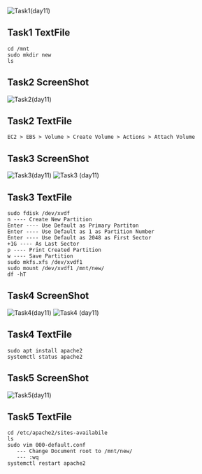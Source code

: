 



![Task1(day11)](https://user-images.githubusercontent.com/68742521/121641562-f5165800-caac-11eb-9073-ae52d5256fcd.png)




## Task1 TextFile ##



```
cd /mnt
sudo mkdir new
ls
```



## Task2 ScreenShot ##



![Task2(day11)](https://user-images.githubusercontent.com/68742521/121641016-48d47180-caac-11eb-85ad-bde04ff2346c.png)



## Task2 TextFile ##



```
EC2 > EBS > Volume > Create Volume > Actions > Attach Volume
```



## Task3 ScreenShot ##



![Task3(day11)](https://user-images.githubusercontent.com/68742521/121641026-4bcf6200-caac-11eb-808e-a6ca20bc9c47.png)
![Task3 (day11)](https://user-images.githubusercontent.com/68742521/121641023-4a9e3500-caac-11eb-835c-7bbcd67e4279.png)



## Task3 TextFile ##



```
sudo fdisk /dev/xvdf
n ---- Create New Partition
Enter ---- Use Default as Primary Partiton
Enter ---- Use Default as 1 as Partition Number
Enter ---- Use Default as 2048 as First Sector
+1G ---- As Last Sector
p ---- Print Created Partition
w ---- Save Partition
sudo mkfs.xfs /dev/xvdf1
sudo mount /dev/xvdf1 /mnt/new/
df -hT
```



## Task4 ScreenShot ##



![Task4(day11)](https://user-images.githubusercontent.com/68742521/121641033-4d008f00-caac-11eb-8b9c-37f1eeab64ee.png)
![Task4 (day11)](https://user-images.githubusercontent.com/68742521/121641029-4c67f880-caac-11eb-94a6-b072122e89f0.png)



## Task4 TextFile ##



```
sudo apt install apache2
systemctl status apache2
```



## Task5 ScreenShot ##



![Task5(day11)](https://user-images.githubusercontent.com/68742521/121641036-4e31bc00-caac-11eb-8e4c-9d076f031403.png)



## Task5 TextFile ##



```
cd /etc/apache2/sites-availabile
ls
sudo vim 000-default.conf
   --- Change Document root to /mnt/new/
   --- :wq
systemctl restart apache2
```



